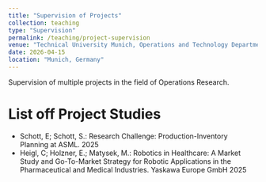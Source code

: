 ```yaml
---
title: "Supervision of Projects"
collection: teaching
type: "Supervision"
permalink: /teaching/project-supervision
venue: "Technical University Munich, Operations and Technology Department"
date: 2026-04-15
location: "Munich, Germany"
---
```


Supervision of multiple projects in the field of Operations Research.

List off Project Studies
======
- Schott, E; Schott, S.: Research Challenge: Production-Inventory Planning at ASML. 2025
- Heigl, C; Holzner, E.; Matysek, M.: Robotics in Healthcare: A Market Study and Go-To-Market Strategy for Robotic Applications in the Pharmaceutical and Medical Industries. Yaskawa Europe GmbH 2025